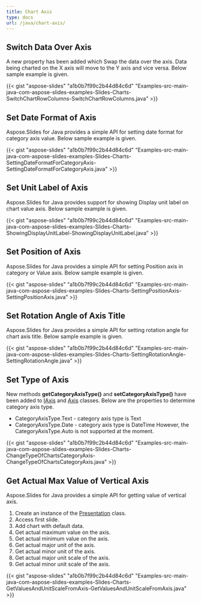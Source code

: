 ```yaml
---
title: Chart Axis
type: docs
url: /java/chart-axis/
---
```


## **Switch Data Over Axis**
A new property has been added which Swap the data over the axis. Data being charted on the X axis will move to the Y axis and vice versa. Below sample example is given.

{{< gist "aspose-slides" "a1b0b7f99c2b44d84c6d" "Examples-src-main-java-com-aspose-slides-examples-Slides-Charts-SwitchChartRowColumns-SwitchChartRowColumns.java" >}}


## **Set Date Format of Axis**
Aspose.Slides for Java provides a simple API for setting date format for category axis value. Below sample example is given. 

{{< gist "aspose-slides" "a1b0b7f99c2b44d84c6d" "Examples-src-main-java-com-aspose-slides-examples-Slides-Charts-SettingDateFormatForCategoryAxis-SettingDateFormatForCategoryAxis.java" >}}


## **Set Unit Label of Axis**
Aspose.Slides for Java provides support for showing Display unit label on chart value axis. Below sample example is given. 

{{< gist "aspose-slides" "a1b0b7f99c2b44d84c6d" "Examples-src-main-java-com-aspose-slides-examples-Slides-Charts-ShowingDisplayUnitLabel-ShowingDisplayUnitLabel.java" >}}


## **Set Position of Axis**
Aspose.Slides for Java provides a simple API for setting Position axis in category or Value axis. Below sample example is given. 

{{< gist "aspose-slides" "a1b0b7f99c2b44d84c6d" "Examples-src-main-java-com-aspose-slides-examples-Slides-Charts-SettingPositionAxis-SettingPositionAxis.java" >}}

## **Set Rotation Angle of Axis Title**
Aspose.Slides for Java provides a simple API for setting rotation angle for chart axis title. Below sample example is given. 

{{< gist "aspose-slides" "a1b0b7f99c2b44d84c6d" "Examples-src-main-java-com-aspose-slides-examples-Slides-Charts-SettingRotationAngle-SettingRotationAngle.java" >}}

## **Set Type of Axis**
New methods **getCategoryAxisType()** and **setCategoryAxisType()** have been added to [IAxis](http://www.aspose.com/api/java/slides/com.aspose.slides/interfaces/IAxis) and [Axis](http://www.aspose.com/api/java/slides/com.aspose.slides/classes/Axis) classes. Below are the properties to determine category axis type.

- CategoryAxisType.Text - category axis type is Text
- CategoryAxisType.Date - category axis type is DateTime
  However, the CategoryAxisType.Auto is not supported at the moment.

{{< gist "aspose-slides" "a1b0b7f99c2b44d84c6d" "Examples-src-main-java-com-aspose-slides-examples-Slides-Charts-ChangeTypeOfChartsCategoryAxis-ChangeTypeOfChartsCategoryAxis.java" >}}


## **Get Actual Max Value of Vertical Axis**
Aspose.Slides for Java provides a simple API for getting value of vertical axis. 

1. Create an instance of the [Presentation](http://www.aspose.com/api/net/slides/aspose.slides/presentation) class.
1. Access first slide.
1. Add chart with default data.
1. Get actual maximum value on the axis.
1. Get actual minimum value on the axis.
1. Get actual major unit of the axis.
1. Get actual minor unit of the axis.
1. Get actual major unit scale of the axis.
1. Get actual minor unit scale of the axis.

{{< gist "aspose-slides" "a1b0b7f99c2b44d84c6d" "Examples-src-main-java-com-aspose-slides-examples-Slides-Charts-GetValuesAndUnitScaleFromAxis-GetValuesAndUnitScaleFromAxis.java" >}}
